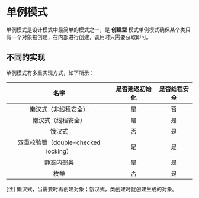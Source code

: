 # 单例模式
单例模式是设计模式中最简单的模式之一，是 **创建型** 模式单例模式确保某个类只有一个对象被创建，在内部进行创建，调用时只需要获取即可。
## 不同的实现
单例模式有多重实现方式，如下所示：

| 名字 | 是否延迟初始化 | 是否线程安全 |
|:---: | :---: | :---: |
| [懒汉式（非线程安全）](https://github.com/RojerAlone/Java-in-Action/blob/master/src/cn.alone/DesignPattern/SingletonPattern/LazyMan.java) | 是 | 否 |
| 懒汉式（线程安全） | 是 | 是 |
| 饿汉式 | 否 | 是 |
| 双重校验锁（double-checked locking） | 是 | 是 |
| 静态内部类 | 是 | 是 |
| 枚举 | 否 | 是 |

[注] 懒汉式，当需要时再创建对象；饿汉式，类创建时就创建生成的对象。